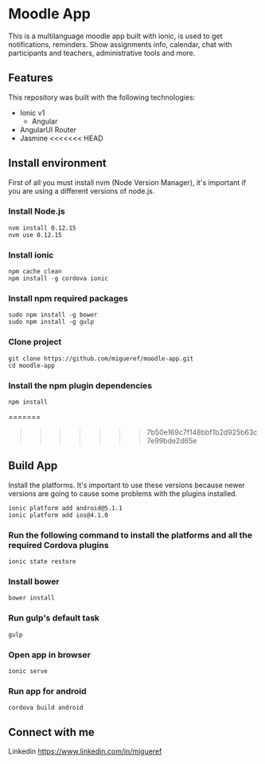 Moodle App
=====================

This is a multilanguage moodle app built with ionic, is used to get notifications, reminders. Show assignments info, calendar, chat with participants and teachers, administrative tools and more.
## Features

This repository was built with the following technologies:

  - Ionic v1
	- Angular
  - AngularUI Router
  - Jasmine
<<<<<<< HEAD
## Install environment
First of all you must install nvm (Node Version Manager), it's important if you are using a different versions of node.js.

### Install Node.js

	nvm install 0.12.15
	nvm use 0.12.15

### Install ionic

	npm cache clean
	npm install -g cordova ionic

### Install npm required packages

	sudo npm install -g bower
	sudo npm install -g gulp

### Clone project

	git clone https://github.com/migueref/moodle-app.git
	cd moodle-app

### Install the npm plugin dependencies

	npm install
=======
>>>>>>> 7b50e169c7f148bbf1b2d925b63c7e99bde2d65e

## Build App
Install the platforms. It's important to use these versions because newer versions are going to cause some problems with the plugins installed.

	ionic platform add android@5.1.1
	ionic platform add ios@4.1.0

### Run the following command to install the platforms and all the required Cordova plugins

	ionic state restore

### Install bower

	bower install

### Run gulp's default task

	gulp

### Open app in browser

	ionic serve

### Run app for android
	cordova build android

## Connect with me

Linkedin https://www.linkedin.com/in/migueref
